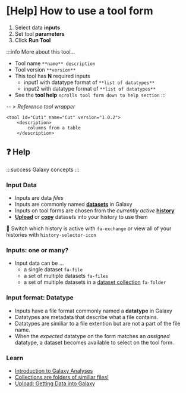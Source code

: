 # [Help] How to use a tool form

1. Select data **inputs**
2. Set tool **parameters**
3. Click **Run Tool**

:::info
More about this tool...

- Tool name `**name** description`
- Tool version `**version**`
- This tool has **N** required inputs
  - input1 with datatype format of `**list of datatypes**`
  - input2 with datatype format of `**list of datatypes**`
- See the **tool help** `scrolls tool form down to help section`
  :::

-- > _Reference tool wrapper_

```
<tool id="Cut1" name="Cut" version="1.0.2">
    <description>
        columns from a table
    </description>
```

## :question: Help

:::success
Galaxy concepts
:::

### Input Data

- Inputs are data _files_
- Inputs are commonly named **[datasets](https://training.galaxyproject.org/training-material/search2?query=dataset)** in Galaxy
- Inputs on tool forms are chosen from the _currently active_ **[history](https://training.galaxyproject.org/training-material/search2?query=history)**
- **[Upload](https://training.galaxyproject.org/training-material/search2?query=upload)** or **[copy](https://training.galaxyproject.org/training-material/faqs/galaxy/histories_copy_dataset.html)** datasets into your history to use them

:flashlight: Switch which history is active with `fa-exchange` or view all of your histories with `history-selector-icon`

### Inputs: one or many?

- Input data can be ...
  - a single dataset `fa-file`
  - a set of multiple datasets `fa-files`
  - a set of multiple datasets in a [dataset collection](https://training.galaxyproject.org/training-material/search2?query=collection) `fa-folder`

### Input format: Datatype

- Inputs have a file format commonly named a **datatype** in Galaxy
- Datatypes are metadata that describe what a file contains.
- Datatypes are similiar to a file extention but are not a part of the file name.
- When the _expected_ datatype on the form matches an _assigned_ datatype, a dataset becomes available to select on the tool form.

### Learn

- <a href="https://training.galaxyproject.org/training-material/topics/introduction" target="_blank">Introduction to Galaxy Analyses</a>
- <a href="https://training.galaxyproject.org/training-material/search2?query=collection" target="_blank">Collections are folders of similiar files!</a>
- <a href="https://help.galaxyproject.org/t/getting-data-into-galaxy/10868" target="_blank"> Upload: Getting Data into Galaxy</a>
